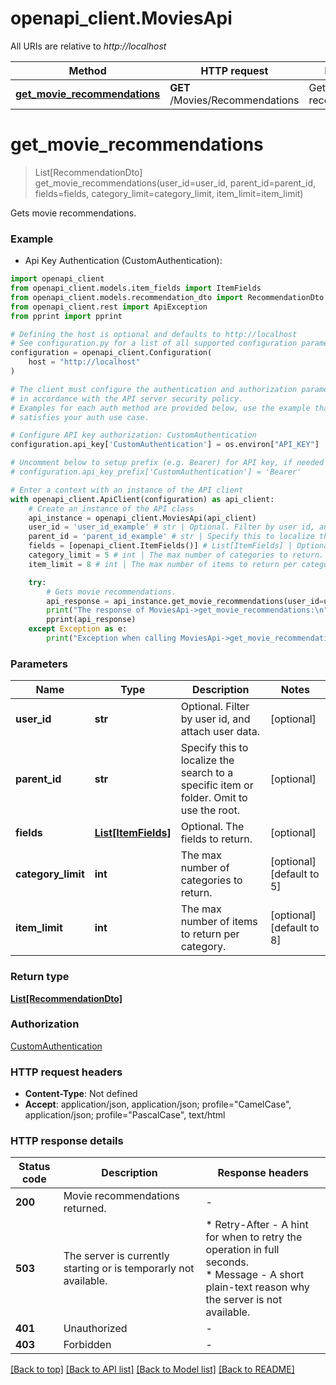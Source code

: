 # openapi_client.MoviesApi

All URIs are relative to *http://localhost*

Method | HTTP request | Description
------------- | ------------- | -------------
[**get_movie_recommendations**](MoviesApi.md#get_movie_recommendations) | **GET** /Movies/Recommendations | Gets movie recommendations.


# **get_movie_recommendations**
> List[RecommendationDto] get_movie_recommendations(user_id=user_id, parent_id=parent_id, fields=fields, category_limit=category_limit, item_limit=item_limit)

Gets movie recommendations.

### Example

* Api Key Authentication (CustomAuthentication):

```python
import openapi_client
from openapi_client.models.item_fields import ItemFields
from openapi_client.models.recommendation_dto import RecommendationDto
from openapi_client.rest import ApiException
from pprint import pprint

# Defining the host is optional and defaults to http://localhost
# See configuration.py for a list of all supported configuration parameters.
configuration = openapi_client.Configuration(
    host = "http://localhost"
)

# The client must configure the authentication and authorization parameters
# in accordance with the API server security policy.
# Examples for each auth method are provided below, use the example that
# satisfies your auth use case.

# Configure API key authorization: CustomAuthentication
configuration.api_key['CustomAuthentication'] = os.environ["API_KEY"]

# Uncomment below to setup prefix (e.g. Bearer) for API key, if needed
# configuration.api_key_prefix['CustomAuthentication'] = 'Bearer'

# Enter a context with an instance of the API client
with openapi_client.ApiClient(configuration) as api_client:
    # Create an instance of the API class
    api_instance = openapi_client.MoviesApi(api_client)
    user_id = 'user_id_example' # str | Optional. Filter by user id, and attach user data. (optional)
    parent_id = 'parent_id_example' # str | Specify this to localize the search to a specific item or folder. Omit to use the root. (optional)
    fields = [openapi_client.ItemFields()] # List[ItemFields] | Optional. The fields to return. (optional)
    category_limit = 5 # int | The max number of categories to return. (optional) (default to 5)
    item_limit = 8 # int | The max number of items to return per category. (optional) (default to 8)

    try:
        # Gets movie recommendations.
        api_response = api_instance.get_movie_recommendations(user_id=user_id, parent_id=parent_id, fields=fields, category_limit=category_limit, item_limit=item_limit)
        print("The response of MoviesApi->get_movie_recommendations:\n")
        pprint(api_response)
    except Exception as e:
        print("Exception when calling MoviesApi->get_movie_recommendations: %s\n" % e)
```



### Parameters


Name | Type | Description  | Notes
------------- | ------------- | ------------- | -------------
 **user_id** | **str**| Optional. Filter by user id, and attach user data. | [optional] 
 **parent_id** | **str**| Specify this to localize the search to a specific item or folder. Omit to use the root. | [optional] 
 **fields** | [**List[ItemFields]**](ItemFields.md)| Optional. The fields to return. | [optional] 
 **category_limit** | **int**| The max number of categories to return. | [optional] [default to 5]
 **item_limit** | **int**| The max number of items to return per category. | [optional] [default to 8]

### Return type

[**List[RecommendationDto]**](RecommendationDto.md)

### Authorization

[CustomAuthentication](../README.md#CustomAuthentication)

### HTTP request headers

 - **Content-Type**: Not defined
 - **Accept**: application/json, application/json; profile="CamelCase", application/json; profile="PascalCase", text/html

### HTTP response details

| Status code | Description | Response headers |
|-------------|-------------|------------------|
**200** | Movie recommendations returned. |  -  |
**503** | The server is currently starting or is temporarly not available. |  * Retry-After - A hint for when to retry the operation in full seconds. <br>  * Message - A short plain-text reason why the server is not available. <br>  |
**401** | Unauthorized |  -  |
**403** | Forbidden |  -  |

[[Back to top]](#) [[Back to API list]](../README.md#documentation-for-api-endpoints) [[Back to Model list]](../README.md#documentation-for-models) [[Back to README]](../README.md)

